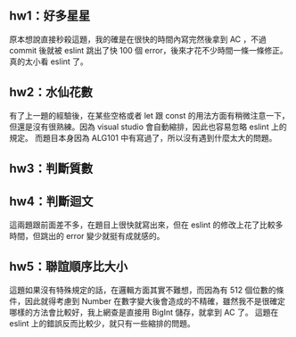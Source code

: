 ## hw1：好多星星
原本想說直接秒殺這題，我的確是在很快的時間內寫完然後拿到 AC ，不過 commit 後就被 eslint 跳出了快 100 個 error，後來才花不少時間一條一條修正。
真的太小看 eslint 了。

## hw2：水仙花數
有了上一題的經驗後，在某些空格或者 let 跟 const 的用法方面有稍微注意一下，但還是沒有很熟練。因為 visual studio 會自動縮排，因此也容易忽略 eslint 上的規定。
而題目本身因為 ALG101 中有寫過了，所以沒有遇到什麼太大的問題。
## hw3：判斷質數
## hw4：判斷迴文
這兩題跟前面差不多，在題目上很快就寫出來，但在 eslint 的修改上花了比較多時間，但跳出的 error 變少就挺有成就感的。

## hw5：聯誼順序比大小
這題如果沒有特殊規定的話，在邏輯方面其實不難想，而因為有 512 個位數的條件，因此就得考慮到 Number 在數字變大後會造成的不精確，雖然我不是很確定哪樣的方法會比較好，我上網查是直接用 BigInt 儲存，就拿到 AC 了。
這題在 eslint 上的錯誤反而比較少，就只有一些縮排的問題。